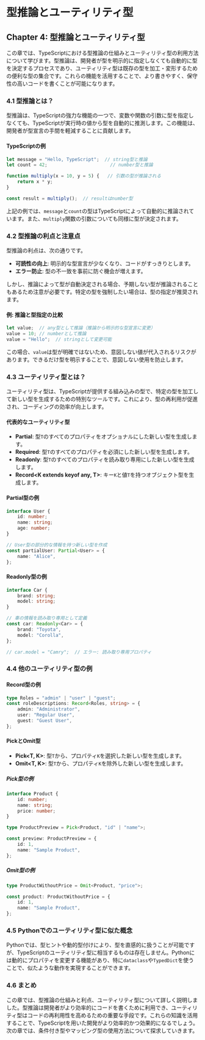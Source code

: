 # 型推論とユーティリティ型

## Chapter 4: 型推論とユーティリティ型

この章では、TypeScriptにおける型推論の仕組みとユーティリティ型の利用方法について学びます。型推論は、開発者が型を明示的に指定しなくても自動的に型を決定するプロセスであり、ユーティリティ型は既存の型を加工・変形するための便利な型の集合です。これらの機能を活用することで、より書きやすく、保守性の高いコードを書くことが可能になります。

### 4.1 型推論とは？

型推論は、TypeScriptの強力な機能の一つで、変数や関数の引数に型を指定しなくても、TypeScriptが実行時の値から型を自動的に推測します。この機能は、開発者が型宣言の手間を軽減することに貢献します。

#### TypeScriptの例

```typescript
let message = "Hello, TypeScript";  // string型と推論
let count = 42;                       // number型と推論

function multiply(x = 10, y = 5) {   // 引数の型が推論される
    return x * y;
}

const result = multiply();  // resultはnumber型
```

上記の例では、`message`と`count`の型はTypeScriptによって自動的に推論されています。また、`multiply`関数の引数についても同様に型が決定されます。

### 4.2 型推論の利点と注意点

型推論の利点は、次の通りです。

- **可読性の向上**: 明示的な型宣言が少なくなり、コードがすっきりとします。
- **エラー防止**: 型の不一致を事前に防ぐ機会が増えます。

しかし、推論によって型が自動決定される場合、予期しない型が推論されることもあるため注意が必要です。特定の型を強制したい場合は、型の指定が推奨されます。

#### 例: 推論と型指定の比較

```typescript
let value;  // any型として推論（推論から明示的な型宣言に変更）
value = 10; // numberとして推論
value = "Hello";  // stringとして変更可能
```

この場合、`value`は型が明確ではないため、意図しない値が代入されるリスクがあります。できるだけ型を明示することで、意図しない使用を防止します。

### 4.3 ユーティリティ型とは？

ユーティリティ型は、TypeScriptが提供する組み込みの型で、特定の型を加工して新しい型を生成するための特別なツールです。これにより、型の再利用が促進され、コーディングの効率が向上します。

#### 代表的なユーティリティ型

- **Partial<T>**: 型`T`のすべてのプロパティをオプショナルにした新しい型を生成します。
- **Required<T>**: 型`T`のすべてのプロパティを必須にした新しい型を生成します。
- **Readonly<T>**: 型`T`のすべてのプロパティを読み取り専用にした新しい型を生成します。
- **Record<K extends keyof any, T>**: キー`K`と値`T`を持つオブジェクト型を生成します。

#### Partial型の例

```typescript
interface User {
    id: number;
    name: string;
    age: number;
}

// User型の部分的な情報を持つ新しい型を作成
const partialUser: Partial<User> = {
    name: "Alice",
};
```

#### Readonly型の例

```typescript
interface Car {
    brand: string;
    model: string;
}

// 車の情報を読み取り専用として定義
const car: Readonly<Car> = {
    brand: "Toyota",
    model: "Corolla",
};

// car.model = "Camry";  // エラー: 読み取り専用プロパティ
```

### 4.4 他のユーティリティ型の例

#### Record型の例

```typescript
type Roles = "admin" | "user" | "guest";
const roleDescriptions: Record<Roles, string> = {
    admin: "Administrator",
    user: "Regular User",
    guest: "Guest User",
};
```

#### PickとOmit型

- **Pick<T, K>**: 型`T`から、プロパティ`K`を選択した新しい型を生成します。
- **Omit<T, K>**: 型`T`から、プロパティ`K`を除外した新しい型を生成します。

##### Pick型の例

```typescript
interface Product {
    id: number;
    name: string;
    price: number;
}

type ProductPreview = Pick<Product, "id" | "name">;

const preview: ProductPreview = {
    id: 1,
    name: "Sample Product",
};
```

##### Omit型の例

```typescript
type ProductWithoutPrice = Omit<Product, "price">;

const product: ProductWithoutPrice = {
    id: 1,
    name: "Sample Product",
};
```

### 4.5 Pythonでのユーティリティ型に似た概念

Pythonでは、型ヒントや動的型付けにより、型を直感的に扱うことが可能ですが、TypeScriptのユーティリティ型に相当するものは存在しません。Pythonには動的にプロパティを変更する機能があり、特に`dataclass`や`TypedDict`を使うことで、似たような動作を実現することができます。

### 4.6 まとめ

この章では、型推論の仕組みと利点、ユーティリティ型について詳しく説明しました。型推論は開発者がより効率的にコードを書くために利用でき、ユーティリティ型はコードの再利用性を高めるための重要な手段です。これらの知識を活用することで、TypeScriptを用いた開発がより効率的かつ効果的になるでしょう。次の章では、条件付き型やマッピング型の使用方法について探求していきます。

